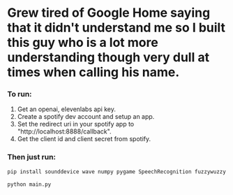 # Grew tired of Google Home saying that it didn't understand me so I built this guy who is a lot more understanding though very dull at times when calling his name.

### To run: 
1. Get an openai, elevenlabs api key.
2. Create a spotify dev account and setup an app.
3. Set the redirect uri in your spotify app to "http://localhost:8888/callback".
4. Get the client id and client secret from spotify.

### Then just run:
 ```bash
pip install sounddevice wave numpy pygame SpeechRecognition fuzzywuzzy duckduckgo-search spotipy platformdirs
```
 ```bash
python main.py
```
